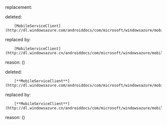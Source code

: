 replacement:

deleted:

		[MobileServiceClient](http://dl.windowsazure.com/androiddocs/com/microsoft/windowsazure/mobileservices/MobileServiceClient.html)

replaced by:

		[MobileServiceClient](http://dl.windowsazure.cn/androiddocs/com/microsoft/windowsazure/mobileservices/MobileServiceClient.html)

reason: ()

deleted:

		[**MobileServiceClient**](http://dl.windowsazure.com/androiddocs/com/microsoft/windowsazure/mobileservices/MobileServiceClient.html)

replaced by:

		[**MobileServiceClient**](http://dl.windowsazure.cn/androiddocs/com/microsoft/windowsazure/mobileservices/MobileServiceClient.html)

reason: ()

